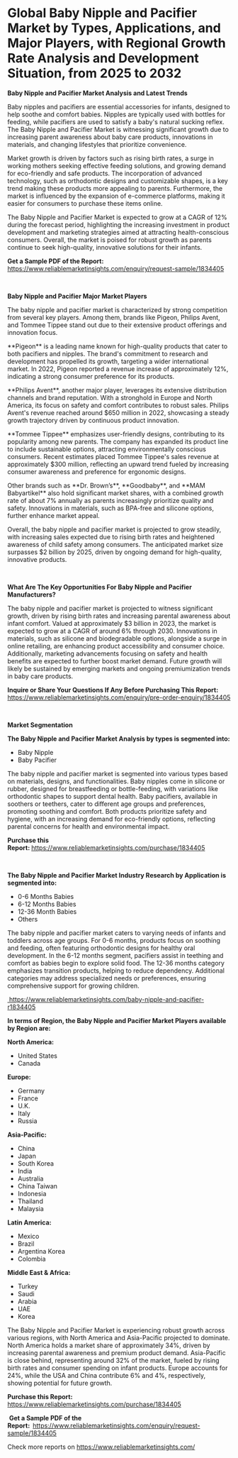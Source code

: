 <p><h1>Global Baby Nipple and Pacifier Market by Types, Applications, and Major Players, with Regional Growth Rate Analysis and Development Situation, from 2025 to 2032</h1></p><p><strong>Baby Nipple and Pacifier Market Analysis and Latest Trends</strong></p>
<p><p>Baby nipples and pacifiers are essential accessories for infants, designed to help soothe and comfort babies. Nipples are typically used with bottles for feeding, while pacifiers are used to satisfy a baby's natural sucking reflex. The Baby Nipple and Pacifier Market is witnessing significant growth due to increasing parent awareness about baby care products, innovations in materials, and changing lifestyles that prioritize convenience.</p><p>Market growth is driven by factors such as rising birth rates, a surge in working mothers seeking effective feeding solutions, and growing demand for eco-friendly and safe products. The incorporation of advanced technology, such as orthodontic designs and customizable shapes, is a key trend making these products more appealing to parents. Furthermore, the market is influenced by the expansion of e-commerce platforms, making it easier for consumers to purchase these items online.</p><p>The Baby Nipple and Pacifier Market is expected to grow at a CAGR of 12% during the forecast period, highlighting the increasing investment in product development and marketing strategies aimed at attracting health-conscious consumers. Overall, the market is poised for robust growth as parents continue to seek high-quality, innovative solutions for their infants.</p></p>
<p><strong>Get a Sample PDF of the Report:&nbsp;</strong> <a href="https://www.reliablemarketinsights.com/enquiry/request-sample/1834405?utm_campaign=2988&utm_medium=2&utm_source=Github&utm_content=ia&utm_term=05042025&utm_id=baby-nipple-and-pacifier">https://www.reliablemarketinsights.com/enquiry/request-sample/1834405</a></p>
<p>&nbsp;</p>
<p><strong>Baby Nipple and Pacifier Major Market Players</strong></p>
<p><p>The baby nipple and pacifier market is characterized by strong competition from several key players. Among them, brands like Pigeon, Philips Avent, and Tommee Tippee stand out due to their extensive product offerings and innovation focus.</p><p>**Pigeon** is a leading name known for high-quality products that cater to both pacifiers and nipples. The brand's commitment to research and development has propelled its growth, targeting a wider international market. In 2022, Pigeon reported a revenue increase of approximately 12%, indicating a strong consumer preference for its products.</p><p>**Philips Avent**, another major player, leverages its extensive distribution channels and brand reputation. With a stronghold in Europe and North America, its focus on safety and comfort contributes to robust sales. Philips Avent's revenue reached around $650 million in 2022, showcasing a steady growth trajectory driven by continuous product innovation.</p><p>**Tommee Tippee** emphasizes user-friendly designs, contributing to its popularity among new parents. The company has expanded its product line to include sustainable options, attracting environmentally conscious consumers. Recent estimates placed Tommee Tippee's sales revenue at approximately $300 million, reflecting an upward trend fueled by increasing consumer awareness and preference for ergonomic designs.</p><p>Other brands such as **Dr. Brown’s**, **Goodbaby**, and **MAM Babyartikel** also hold significant market shares, with a combined growth rate of about 7% annually as parents increasingly prioritize quality and safety. Innovations in materials, such as BPA-free and silicone options, further enhance market appeal.</p><p>Overall, the baby nipple and pacifier market is projected to grow steadily, with increasing sales expected due to rising birth rates and heightened awareness of child safety among consumers. The anticipated market size surpasses $2 billion by 2025, driven by ongoing demand for high-quality, innovative products.</p></p>
<p>&nbsp;</p>
<p><strong>What Are The Key Opportunities For Baby Nipple and Pacifier Manufacturers?</strong></p>
<p><p>The baby nipple and pacifier market is projected to witness significant growth, driven by rising birth rates and increasing parental awareness about infant comfort. Valued at approximately $3 billion in 2023, the market is expected to grow at a CAGR of around 6% through 2030. Innovations in materials, such as silicone and biodegradable options, alongside a surge in online retailing, are enhancing product accessibility and consumer choice. Additionally, marketing advancements focusing on safety and health benefits are expected to further boost market demand. Future growth will likely be sustained by emerging markets and ongoing premiumization trends in baby care products.</p></p>
<p><strong>Inquire or Share Your Questions If Any Before Purchasing This Report:</strong> <a href="https://www.reliablemarketinsights.com/enquiry/pre-order-enquiry/1834405?utm_campaign=2988&utm_medium=2&utm_source=Github&utm_content=ia&utm_term=05042025&utm_id=baby-nipple-and-pacifier">https://www.reliablemarketinsights.com/enquiry/pre-order-enquiry/1834405</a></p>
<p>&nbsp;</p>
<p><strong>Market Segmentation</strong></p>
<p><strong>The Baby Nipple and Pacifier Market Analysis by types is segmented into:</strong></p>
<p><ul><li>Baby Nipple</li><li>Baby Pacifier</li></ul></p>
<p><p>The baby nipple and pacifier market is segmented into various types based on materials, designs, and functionalities. Baby nipples come in silicone or rubber, designed for breastfeeding or bottle-feeding, with variations like orthodontic shapes to support dental health. Baby pacifiers, available in soothers or teethers, cater to different age groups and preferences, promoting soothing and comfort. Both products prioritize safety and hygiene, with an increasing demand for eco-friendly options, reflecting parental concerns for health and environmental impact.</p></p>
<p><strong>Purchase this Report:&nbsp;</strong><a href="https://www.reliablemarketinsights.com/purchase/1834405?utm_campaign=2988&utm_medium=2&utm_source=Github&utm_content=ia&utm_term=05042025&utm_id=baby-nipple-and-pacifier">https://www.reliablemarketinsights.com/purchase/1834405</a></p>
<p>&nbsp;</p>
<p><strong>The Baby Nipple and Pacifier Market Industry Research by Application is segmented into:</strong></p>
<p><ul><li>0-6 Months Babies</li><li>6-12 Months Babies</li><li>12-36 Month Babies</li><li>Others</li></ul></p>
<p><p>The baby nipple and pacifier market caters to varying needs of infants and toddlers across age groups. For 0-6 months, products focus on soothing and feeding, often featuring orthodontic designs for healthy oral development. In the 6-12 months segment, pacifiers assist in teething and comfort as babies begin to explore solid food. The 12-36 months category emphasizes transition products, helping to reduce dependency. Additional categories may address specialized needs or preferences, ensuring comprehensive support for growing children.</p></p>
<p><a href="https://www.reliablemarketinsights.com/baby-nipple-and-pacifier-r1834405?utm_campaign=2988&utm_medium=2&utm_source=Github&utm_content=ia&utm_term=05042025&utm_id=baby-nipple-and-pacifier">&nbsp;https://www.reliablemarketinsights.com/baby-nipple-and-pacifier-r1834405</a></p>
<p><strong>In terms of Region, the Baby Nipple and Pacifier Market Players available by Region are:</strong></p>
<p>
    <p> <strong> North America: </strong>
        <ul>
            <li>United States</li>
            <li>Canada</li>
        </ul>
        </p> 
    <p> <strong> Europe: </strong>
        <ul>
            <li>Germany</li>
            <li>France</li>
            <li>U.K.</li>
            <li>Italy</li>
            <li>Russia</li>
        </ul>
        </p> 
    <p> <strong> Asia-Pacific: </strong>
        <ul>
            <li>China</li>
            <li>Japan</li>
            <li>South Korea</li>
            <li>India</li>
            <li>Australia</li>
            <li>China Taiwan</li>
            <li>Indonesia</li>
            <li>Thailand</li>
            <li>Malaysia</li>
        </ul>
        </p> 
    <p> <strong> Latin America: </strong>
        <ul>
            <li>Mexico</li>
            <li>Brazil</li>
            <li>Argentina Korea</li>
            <li>Colombia</li>
        </ul>
        </p> 
    <p> <strong> Middle East & Africa: </strong>
        <ul>
            <li>Turkey</li>
            <li>Saudi</li>
            <li>Arabia</li>
            <li>UAE</li>
            <li>Korea</li>
        </ul>
    </p>
    </p>
<p><p>The Baby Nipple and Pacifier Market is experiencing robust growth across various regions, with North America and Asia-Pacific projected to dominate. North America holds a market share of approximately 34%, driven by increasing parental awareness and premium product demand. Asia-Pacific is close behind, representing around 32% of the market, fueled by rising birth rates and consumer spending on infant products. Europe accounts for 24%, while the USA and China contribute 6% and 4%, respectively, showing potential for future growth.</p></p>
<p><strong>Purchase this Report: </strong><a href="https://www.reliablemarketinsights.com/purchase/1834405?utm_campaign=2988&utm_medium=2&utm_source=Github&utm_content=ia&utm_term=05042025&utm_id=baby-nipple-and-pacifier">https://www.reliablemarketinsights.com/purchase/1834405</a></p>
<p>&nbsp;<strong>Get a Sample PDF of the Report:&nbsp;&nbsp;</strong><a href="https://www.reliablemarketinsights.com/enquiry/request-sample/1834405?utm_campaign=2988&utm_medium=2&utm_source=Github&utm_content=ia&utm_term=05042025&utm_id=baby-nipple-and-pacifier">https://www.reliablemarketinsights.com/enquiry/request-sample/1834405</a></p>
<p><strong></strong></p>
<p>Check more reports on <a href="https://www.reliablemarketinsights.com/?utm_campaign=2988&utm_medium=2&utm_source=Github&utm_content=ia&utm_term=05042025&utm_id=baby-nipple-and-pacifier">https://www.reliablemarketinsights.com/</a></p>